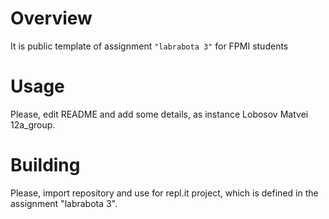 # Overview

It is public template of assignment `"labrabota 3"` for FPMI students

# Usage

Please, edit README and add some details, as instance Lobosov Matvei 12a_group.

# Building

Please, import repository and use for repl.it project, which is defined in the assignment "labrabota 3".

